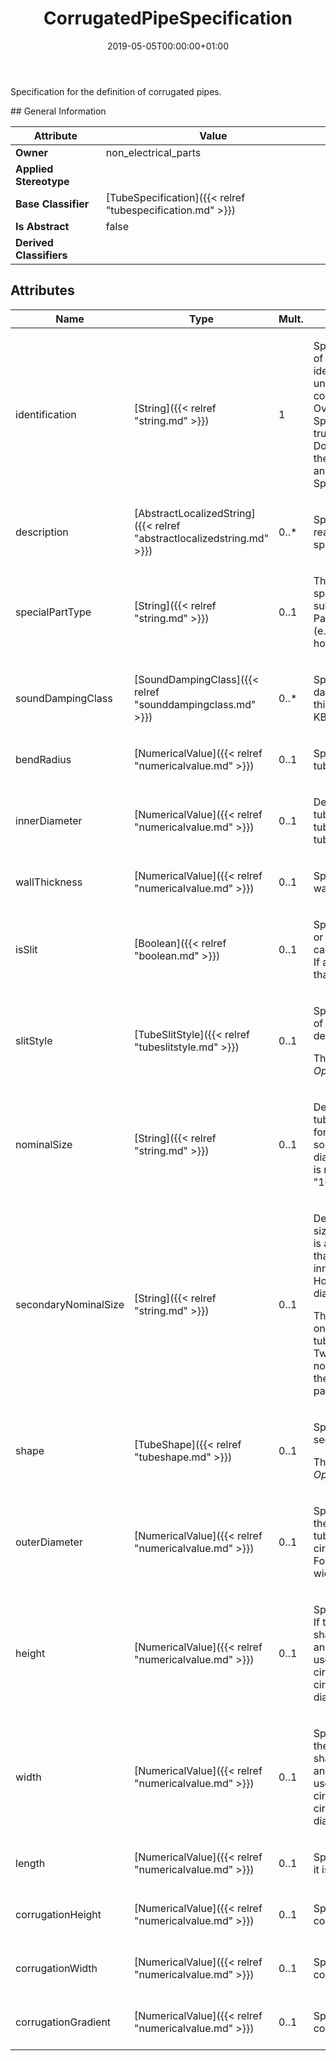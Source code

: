 ﻿---
title: CorrugatedPipeSpecification
toc: false
type: specs
date: "2019-05-05T00:00:00+01:00"
draft: false
menu_name: vec120

# Prev/next pager order (if `docs_section_pager` enabled in `params.toml`)
weight: 
---
<html>   <head>     </head>   <body>     <p> Specification for the definition of corrugated pipes.      </p>    </body> </html> 
## General Information

| Attribute               | Value |
|-------------------------|-------|
| **Owner**               | non_electrical_parts |
| **Applied Stereotype**  |   |
| **Base Classifier**     | [TubeSpecification]({{< relref "tubespecification.md" >}})<br/>  |
| **Is Abstract**         | false |
| **Derived Classifiers** |   |


## Attributes
|  Name  |  Type  |  Mult.  |  Description  |  Owning Classifier  |
|--------|--------|---------|---------------|--------------|
|identification | [String]({{< relref "string.md" >}}) | 1 | <html>   <head>     </head>   <body>     <p> Specifies a unique identification of the specification. The identification is guaranteed to be unique within the document containing the specification. Over all VEC-documents a Specification-instance can be trusted to be identical if the DocumentVersion-instance is the same (see DocumentVersion) and the identification of the Specification is the same.      </p>    </body> </html>  | [Specification]({{< relref "specification.md" >}}) |
|description | [AbstractLocalizedString]({{< relref "abstractlocalizedstring.md" >}}) | 0..* | <html>   <head>     </head>   <body>     <p> Specifies additional, human readable information about the specification.      </p>    </body> </html>  | [Specification]({{< relref "specification.md" >}}) |
|specialPartType | [String]({{< relref "string.md" >}}) | 0..1 | <html><body><p>The specialPartType allows the specification of subclassifications for a PartOrUsageRelatedSpecification (e.g. different types of connector housings).  </p></body></html> | [PartOrUsageRelatedSpecification]({{< relref "partorusagerelatedspecification.md" >}}) |
|soundDampingClass | [SoundDampingClass]({{< relref "sounddampingclass.md" >}}) | 0..* | <html><body><p>Specifies the class of sound damping. According to the VDA this is a value between A &amp; E. KBLFRM-311  </p></body></html> | [WireProtectionSpecification]({{< relref "wireprotectionspecification.md" >}}) |
|bendRadius | [NumericalValue]({{< relref "numericalvalue.md" >}}) | 0..1 | <html>   <head>     </head>   <body>     <p> Specifies the bend radius of the tube.      </p>    </body> </html>  | [TubeSpecification]({{< relref "tubespecification.md" >}}) |
|innerDiameter | [NumericalValue]({{< relref "numericalvalue.md" >}}) | 0..1 | <html><body><p>Defines the inner diameter of a tube. In the case of a shrinkable tube, it is the diameter of the tube in the unshrinked state.  </p></body></html> | [TubeSpecification]({{< relref "tubespecification.md" >}}) |
|wallThickness | [NumericalValue]({{< relref "numericalvalue.md" >}}) | 0..1 | <html>   <head>     </head>   <body>     <p> Specifies the thickness of the wall of the tube.      </p>    </body> </html>  | [TubeSpecification]({{< relref "tubespecification.md" >}}) |
|isSlit | [Boolean]({{< relref "boolean.md" >}}) | 0..1 | <html>   <head>     </head>   <body>     <p> Specifies whether the tube is slit or not. The style of the slitting can be defined with the <i>slitStyle.</i> If a <i>slitStyle</i> is defined, it implies that <i>isSlit=true</i>.      </p>    </body> </html>  | [TubeSpecification]({{< relref "tubespecification.md" >}}) |
|slitStyle | [TubeSlitStyle]({{< relref "tubeslitstyle.md" >}}) | 0..1 | <html>   <head>     </head>   <body>     <p> Specifies the style of the slitting of the tube. If a <i>slitStyle</i> is defined, it implies that <i>isSlit=true</i>.     </p>      <p> This attribute is defined as an <i>OpenEnumeration.</i>      </p>    </body> </html>  | [TubeSpecification]({{< relref "tubespecification.md" >}}) |
|nominalSize | [String]({{< relref "string.md" >}}) | 0..1 | <html>   <head>     </head>   <body>     <p> Defines the nominal size of a tube. The nominal size is a name for the size of the tube that is somehow related to the inner diameter of the tube. However it is not the inner diameter (e.g. &quot;10.5&quot;).      </p>    </body> </html>  | [TubeSpecification]({{< relref "tubespecification.md" >}}) |
|secondaryNominalSize | [String]({{< relref "string.md" >}}) | 0..1 | <html>   <head>     </head>   <body>     <p> Defines the secondary nominal size of a tube. The nominal size is a name for the size of the tube that is somehow related to the inner diameter of the tube. However it is not the inner diameter (e.g. &quot;10.5&quot;).     </p>      <p> The secondary nominal size shall only be used for two-parted tubes (see&#160;TubSlitStyle = TwoParts). The secondary nominal size defines the size of the outer (larger) tube of a two-parted tube.      </p>    </body> </html>  | [TubeSpecification]({{< relref "tubespecification.md" >}}) |
|shape | [TubeShape]({{< relref "tubeshape.md" >}}) | 0..1 | <html>   <head>     </head>   <body>     <p> Specifies the shape of the cross section of the tube.     </p>      <p> This attribute is defined as an <i>OpenEnumeration</i>      </p>    </body> </html>  | [TubeSpecification]({{< relref "tubespecification.md" >}}) |
|outerDiameter | [NumericalValue]({{< relref "numericalvalue.md" >}}) | 0..1 | <html>   <head>     </head>   <body>     <p> Specifies the outer diameter of the tube. The outer diameter of a tube shall only be used for circular tubes (shape = Circular). For other shapes, height and width shall be used.      </p>    </body> </html>  | [TubeSpecification]({{< relref "tubespecification.md" >}}) |
|height | [NumericalValue]({{< relref "numericalvalue.md" >}}) | 0..1 | <html>   <head>     </head>   <body>     <p> Specifies the height of the tube. If the height is defined, a width shall be defined, too. The height and width of a tube shall only be used for tubes that are not circular (shape != Circular). For circular shapes, the outside diameter shall be used.      </p>    </body> </html>  | [TubeSpecification]({{< relref "tubespecification.md" >}}) |
|width | [NumericalValue]({{< relref "numericalvalue.md" >}}) | 0..1 | <html>   <head>     </head>   <body>     <p> Specifies the width of the tube. If the width is defined, a height shall be defined, too. The height and width of a tube shall only be used for tubes that are not circular (shape != Circular). For circular shapes, the outside diameter shall be used.      </p>    </body> </html>  | [TubeSpecification]({{< relref "tubespecification.md" >}}) |
|length | [NumericalValue]({{< relref "numericalvalue.md" >}}) | 0..1 | <html>   <head>     </head>   <body>     <p> Specifies the length of the tube if it is a predefined value.      </p>    </body> </html>  | [TubeSpecification]({{< relref "tubespecification.md" >}}) |
|corrugationHeight | [NumericalValue]({{< relref "numericalvalue.md" >}}) | 0..1 | <html>   <head>     </head>   <body>     <p> Specifies the height of a corrugation of the pipe.      </p>    </body> </html>  | [CorrugatedPipeSpecification]({{< relref "corrugatedpipespecification.md" >}}) |
|corrugationWidth | [NumericalValue]({{< relref "numericalvalue.md" >}}) | 0..1 | <html><body><p>Specifies the width of a corrugation of the pipe. </p></body></html> | [CorrugatedPipeSpecification]({{< relref "corrugatedpipespecification.md" >}}) |
|corrugationGradient | [NumericalValue]({{< relref "numericalvalue.md" >}}) | 0..1 | <html>   <head>     </head>   <body>     <p> Specifies the gradient of a corrugation of the pipe.      </p>    </body> </html>  | [CorrugatedPipeSpecification]({{< relref "corrugatedpipespecification.md" >}}) |

